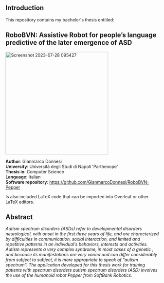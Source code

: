 ## **Introduction**

This repository contains my bachelor's thesis entitled:

## RoboBVN: Assistive Robot for people’s language predictive of the later emergence of ASD

<img width="337" alt="Screenshot 2023-07-28 095427" src="https://github.com/GianmarcoDonnesi/Bachelor-thesis-RoboBVN/assets/91615472/3b19bcdf-226a-448c-8a11-7d0ad91073f6">

**Author**: Gianmarco Donnesi  
**University**: Università degli Studi di Napoli 'Parthenope'  
**Thesis in**: Computer Science  
**Language**: Italian  
**Software repository**: https://github.com/GianmarcoDonnesi/RoboBVN-Pepper

Is also included LaTeX code that can be imported into Overleaf or other LaTeX editors.

## Abstract
*Autism spectrum disorders (ASDs) refer to developmental disorders
neurological, with onset in the first three years of life, and are characterized by
difficulties in communication, social interaction, and limited and repetitive patterns
in an individual's behaviors, interests and activities. Autism
represents a very complex syndrome, in most cases of a
genetic , and because its manifestations are very varied and can differ
considerably from subject to subject, it is more appropriate to speak of "autism spectrum".
The application developed
for this thesis work for training patients with spectrum disorders
autism spectrum disorders (ASD) involves the use of the humanoid robot Pepper from SoftBank Robotics.*
